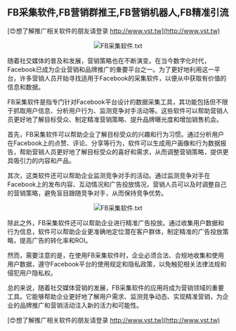 ## **FB采集软件,FB营销群推王,FB营销机器人,FB精准引流**

[😍想了解推广相关软件的朋友请登录 http://www.vst.tw](http://www.vst.tw)

 <center><img src="https://vst.tw/MP4/tuiguang/png/5.png" alt="FB采集软件.txt"></center>

随着社交媒体的普及和发展，营销策略也在不断演变。在当今数字化时代，Facebook已成为企业营销和品牌推广的重要平台之一。为了更好地利用这一平台，许多营销人员开始寻找适用于Facebook的采集软件，以便从中获取有价值的信息和数据。

FB采集软件是指专门针对Facebook平台设计的数据采集工具，其功能包括但不限于抓取用户信息、分析用户行为、监测竞争对手活动等。这些软件可以帮助营销人员更好地了解目标受众、制定精准营销策略、提升品牌曝光度和增加销售机会。

首先，FB采集软件可以帮助企业了解目标受众的兴趣和行为习惯。通过分析用户在Facebook上的点赞、评论、分享等行为，软件可以生成用户画像和行为数据报告，帮助营销人员更好地了解目标受众的喜好和需求，从而调整营销策略，提供更具吸引力的内容和产品。

其次，这类软件还可以帮助企业监测竞争对手的活动。通过监测竞争对手在Facebook上的发布内容、互动情况和广告投放情况，营销人员可以及时调整自己的营销策略，避免盲目跟随竞争对手，从而保持竞争优势。

 <center><img src="https://vst.tw/MP4/tuiguang/png/2.png" alt="FB采集软件.txt"></center>

除此之外，FB采集软件还可以帮助企业进行精准广告投放。通过收集用户数据和行为信息，软件可以帮助企业更准确地定位潜在客户群体，制定精准的广告投放策略，提高广告的转化率和ROI。

然而，需要注意的是，在使用FB采集软件时，企业必须合法、合规地收集和使用用户数据，遵守Facebook平台的使用规定和隐私政策，以免触犯相关法律法规和侵犯用户隐私权。

总的来说，随着社交媒体营销的发展，FB采集软件的应用将成为营销领域的重要工具。它能够帮助企业更好地了解用户需求、监测竞争动态、实现精准营销，为企业的品牌推广和营销活动注入新的活力和可能性。

[😍想了解推广相关软件的朋友请登录 http://www.vst.tw](http://www.vst.tw)



